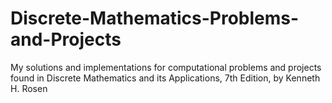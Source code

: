 # Discrete-Mathematics-Problems-and-Projects
My solutions and implementations for computational problems and projects found in Discrete Mathematics and its Applications, 7th Edition, by Kenneth H. Rosen
